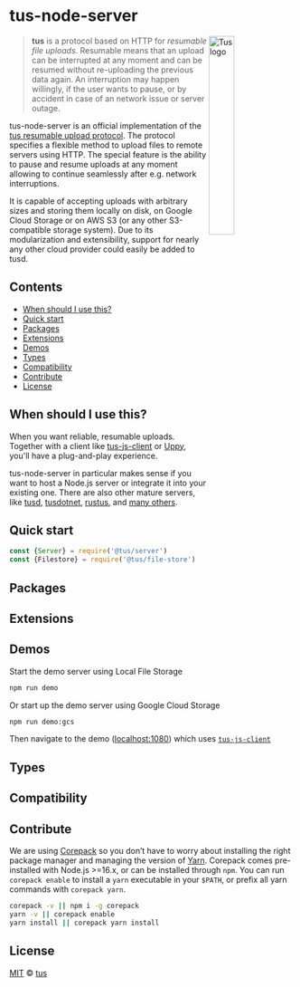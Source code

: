 # tus-node-server

<img alt="Tus logo" src="https://github.com/tus/tus.io/blob/master/assets/img/tus1.png?raw=true" width="30%" align="right" />

> **tus** is a protocol based on HTTP for *resumable file uploads*. Resumable
> means that an upload can be interrupted at any moment and can be resumed without
> re-uploading the previous data again. An interruption may happen willingly, if
> the user wants to pause, or by accident in case of an network issue or server
> outage.

tus-node-server is an official implementation of the [tus resumable upload protocol](http://www.tus.io/protocols/resumable-upload.html).
The protocol specifies a flexible method to upload files to remote servers using HTTP.
The special feature is the ability to pause and resume uploads at any
moment allowing to continue seamlessly after e.g. network interruptions.

It is capable of accepting uploads with arbitrary sizes and storing them locally
on disk, on Google Cloud Storage or on AWS S3 (or any other S3-compatible
storage system). Due to its modularization and extensibility, support for
nearly any other cloud provider could easily be added to tusd.

## Contents

* [When should I use this?](#when-should-i-use-this)
* [Quick start](#quick-start)
* [Packages](#packages)
* [Extensions](#extensions)
* [Demos](#demos)
* [Types](#types)
* [Compatibility](#compatibility)
* [Contribute](#contribute)
* [License](#license)

## When should I use this?

When you want reliable, resumable uploads.
Together with a client like [tus-js-client](https://github.com/tus/tus-js-client) or [Uppy](https://uppy.io),
you'll have a plug-and-play experience.

tus-node-server in particular makes sense if you want to host a Node.js server or integrate it into your existing one.
There are also other mature servers, like [tusd](https://github.com/tus/tusd), [tusdotnet](https://github.com/tusdotnet/tusdotnet),
[rustus](https://github.com/s3rius/rustus), and [many others](https://tus.io/implementations.html).

## Quick start

```js
const {Server} = require('@tus/server')
const {Filestore} = require('@tus/file-store')

```

## Packages

## Extensions

## Demos

Start the demo server using Local File Storage

```bash
npm run demo
```

Or start up the demo server using Google Cloud Storage

```bash
npm run demo:gcs
```

Then navigate to the demo ([localhost:1080](http://localhost:1080)) which uses [`tus-js-client`](https://github.com/tus/tus-js-client)

## Types

## Compatibility

## Contribute

We are using [Corepack][] so you don’t have to worry about installing the right package manager and managing the version of [Yarn][].
Corepack comes pre-installed with Node.js >=16.x, or can be installed through `npm`.
You can run `corepack enable` to install a `yarn` executable in your `$PATH`, or prefix all yarn commands with `corepack yarn`.

```sh
corepack -v || npm i -g corepack
yarn -v || corepack enable
yarn install || corepack yarn install
```

[Corepack]: https://nodejs.org/api/corepack.html

[Yarn]: https://yarnpkg.com/

## License

[MIT](https://github.com/tus/tus-node-server/blob/master/license) © [tus](https://github.com/tus)
